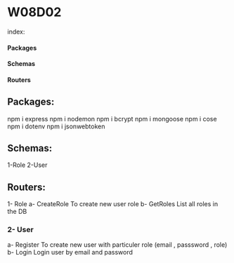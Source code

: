 # W08D02

index:
#### Packages
#### Schemas
#### Routers

## Packages:
npm i express
npm i nodemon
npm i bcrypt
npm i mongoose
npm i cose
npm i dotenv
npm i jsonwebtoken

## Schemas:
 1-Role
2-User

 ## Routers:
 1- Role
a- CreateRole
  To create new user role 
 b- GetRoles
  List all roles in the DB
  
 ### 2- User
 a- Register
   To create new user with particuler role (email , passsword , role)
b- Login
Login user by email and password
  
  

  
 
